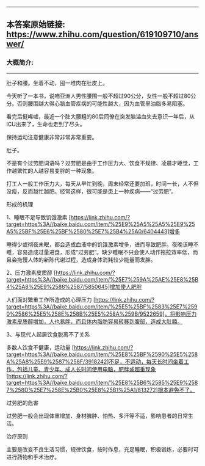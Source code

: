 ----------------------------------------
## 本答案原始链接: https://www.zhihu.com/question/619109710/answer/
### 大概简介: 
----------------------------------------
肚子和腰。坐着不动，囤一堆肉在肚皮上。

今天听了一本书，说咱亚洲人男性腰围一般不超过90公分，女性一般不超过80公分。否则腰围越大得心脑血管疾病的可能性越大，因为血管里油脂多易阻塞。

看完后挺唏嘘，最近一个肚大腰粗的80后同僚在突发脑溢血失去意识一年后，从ICU出来了，生命也走到了尽头。

保持运动注意健康非常非常非常重要。

肚子。

不是有个过劳肥词语吗？过劳肥是由于工作压力大、饮食不规律、凌晨才睡觉，工作越繁忙的人越容易变胖的一种现象。

打工人一般工作压力大，每天从早忙到晚，周末经常还要加班，时间一长，人不但没瘦，反而越忙越肥。经常这样，很可能是患上一种疾病——“过劳肥”。


形成的机理

1、睡眠不足导致饥饿激素 [https://link.zhihu.com/?target=https%3A//baike.baidu.com/item/%25E9%25A5%25A5%25E9%25A5%25BF%25E6%25BF%2580%25E7%25B4%25A0/6404443]增多

睡得少或彻夜未眠，都会造成血液中的饥饿激素增多，进而导致肥胖。夜晚该睡不睡，容易造成过量进食，形成“过劳肥”。缺少睡眠不只会使人动作拖拉效率低，而且会拖慢人体的新陈代谢过程，造成身体消耗较少能量而发胖。

2、压力激素皮质醇 [https://link.zhihu.com/?target=https%3A//baike.baidu.com/item/%25E7%259A%25AE%25E8%25B4%25A8%25E9%2586%2587/5850645]增加使人肥胖

人们面对繁重工作所造成的心理压力 [https://link.zhihu.com/?target=https%3A//baike.baidu.com/item/%25E5%25BF%2583%25E7%2590%2586%25E5%258E%258B%25E5%258A%259B/9522659]，将影响压力激素皮质醇增加，人也易胖，而且体内脂肪容易转移到腹部，造成大肚腩。

3、与现代人起居饮食脱离不了关系

多数人饮食不健康，运动量 [https://link.zhihu.com/?target=https%3A//baike.baidu.com/item/%25E8%25BF%2590%25E5%258A%25A8%25E9%2587%258F/3918242]不足，不运动，每天长时间坐着工作，包括儿童、青少年、成人长时间使用电脑，肥胖或超重现象 [https://link.zhihu.com/?target=https%3A//baike.baidu.com/item/%25E8%25B6%2585%25E9%2587%258D%25E7%258E%25B0%25E8%25B1%25A1/813272]根本避免不了。

过劳肥的危害

过劳肥一般会出现体重增加、身材臃肿、怕热、多汗等不适，影响患者的日常生活。

治疗原则

主要是改变不良生活习惯，规律饮食，按时作息，充足睡眠，积极锻炼，必要时可进行药物和手术治疗。







